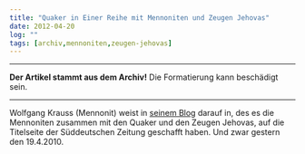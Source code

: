 ```yaml
---
title: "Quaker in Einer Reihe mit Mennoniten und Zeugen Jehovas"
date: 2012-04-20
log: ""
tags: [archiv,mennoniten,zeugen-jehovas]
---
```

<hr><b>Der Artikel stammt aus dem Archiv!</b> Die Formatierung kann beschädigt sein.<hr>
Wolfgang Krauss (Mennonit) weist in <a href="http://www.wolfgangsnotizen.de/?p=886">seinem Blog</a> darauf in, des es die Mennoniten zusammen mit den Quaker  und den Zeugen Jehovas, auf die Titelseite der Süddeutschen Zeitung geschafft haben. Und zwar gestern den 19.4.2010.
